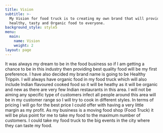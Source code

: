 ```yaml
---
title: Vision
subtitle: >-
  My Vision for food truck is to creating my own brand that will provide the
  healthy, tasty and Organic food to everyone.
background_style: style5
menu:
  main:
    name: Vision
    weight: 2
layout: page
---
```

It was always my dream to be in the food business so if I am getting a chance to be in this industry then providing best quality food will be my first preference. I have also decided my brand name is going to be Healthy Trippin. I will always have organic food in my food truck which will also include Indian flavoured cooked food so it will be heathy as it will be organic and new as there are very few Indian restaurants in this area. I will not be aiming any specific type of customers infect all people around this area will be in my customer range so I will try to cook in different styles. In terms of pricing I will go for the best price I could offer with having a very little margin as my profit. As my business is a moving food shop (Food Truck) it will be plus point for me to take my food to the maximum number of customers. I could take my food truck to the big events in the city where they can taste my food.
